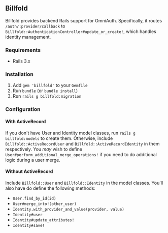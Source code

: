 ## Billfold

Billfold provides backend Rails support for OmniAuth. Specifically, it
routes `/auth/:provider/callback` to
`Billfold::AuthenticationController#update_or_create!`, which handles
identity management.

### Requirements

 * Rails 3.x

### Installation

1. Add `gem 'billfold'` to your `Gemfile`
1. Run `bundle` (or `bundle install`)
1. Run `rails g billfold:migration`

### Configuration

#### With ActiveRecord

If you don't have User and Identity model classes, run
`rails g billfold:models` to create them. Otherwise, include
`Billfold::ActiveRecordUser` and `Billfold::ActiveRecordIdentity` in
them respectively. You *may* wish to define
`User#perform_additional_merge_operations!` if you need to do additional
logic during a user merge.

#### Without ActiveRecord

Include `Billfold::User` and `Billfold::Identity` in the model classes.
You'll also have do define the following methods:

 * `User.find_by_id(id)`
 * `User#merge_into!(other_user)`
 * `Identity.with_provider_and_value(provider, value)`
 * `Identity#user`
 * `Identity#update_attributes!`
 * `Identity#save!`
